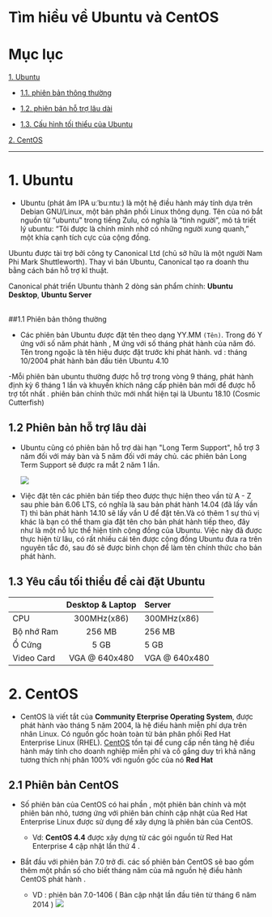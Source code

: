 # Tìm hiều về Ubuntu và CentOS  

# Mục lục

[1. Ubuntu](#1)

- [1.1. phiên bản thông thường](#1.1)

- [1.2. phiên bản hỗ trợ lâu dài](#1.2)

- [1.3. Cấu hình tối thiểu của Ubuntu](#1.3)
  
[2. CentOS](#2)


---


<a name="1"></a>
# 1. Ubuntu

-	Ubuntu (phát âm IPA uːˈbuːntuː) là một hệ điều hành máy tính dựa trên Debian GNU/Linux, một bản phân phối Linux thông dụng. Tên của nó bắt nguồn từ “ubuntu” trong tiếng Zulu, có nghĩa là “tình người”, mô tả triết lý ubuntu: “Tôi được là chính mình nhờ có những người xung quanh,” một khía cạnh tích cực của cộng đồng.

Ubuntu được tài trợ bởi công ty Canonical Ltd (chủ sở hữu là một người Nam Phi Mark Shuttleworth).  Thay vì bán Ubuntu, Canonical tạo ra doanh thu bằng cách bán hỗ trợ kĩ thuật.

Canonical phát triển Ubuntu thành 2 dòng sản phẩm chính: **Ubuntu Desktop**, **Ubuntu Server**

<a name="1.1"></a>	
##1.1 Phiên bản thông thường 

-	Các phiên bản Ubuntu được đặt tên theo dạng YY.MM `(Tên)`. Trong đó Y ứng với số năm phát hành , M ứng với số tháng phát hành của năm đó. Tên trong ngoặc là tên hiệu được đặt trước khi phát hành.
	 vd : tháng 10/2004 phát hành bản đầu tiên Ubuntu 4.10

-Mỗi phiên bản ubuntu thường được hỗ trợ trong vòng 9 tháng, phát hành định kỳ 6 tháng 1 lần và khuyến khích nâng cấp phiên bản mới để được hỗ trợ tốt nhất . phiên bản chính thức mới nhất hiện tại là Ubuntu 18.10 (Cosmic Cutterfish)

<a name="1.1"></a>
## 1.2 Phiên bản hỗ trợ lâu dài

-	Ubuntu cũng có phiên bản hỗ trợ dài hạn "Long Term Support", hỗ trợ 3 năm đối với máy bàn và 5 năm đối với máy chủ. các phiên bản Long Term Support sẽ được ra mắt 2 năm 1 lần.

	![](https://sanvu88.net/wp-content/uploads/2018/07/ubuntu.png)

-	Việc đặt tên các phiên bản tiếp theo được thực hiện theo vần từ A - Z sau phie bản 6.06 LTS, có nghĩa là sau bản phát hành 14.04 (đã lấy vần T) thì bản phát hành 14.10 sẽ lấy vần U để đặt tên.Và có thêm 1 sự thú vị khác là bạn có thể tham gia đặt tên cho bản phát hành tiếp theo, đây như là một nỗ lực thể hiện tính cộng đồng của Ubuntu. Việc này đã được thực hiện từ lâu, có rất nhiều cái tên được cộng đồng Ubuntu đưa ra trên nguyên tắc đó, sau đó sẽ được bình chọn để làm tên chính thức cho bản phát hành.

<a name="1.3"></a>
## 1.3 Yêu cầu tối thiểu để cài đặt Ubuntu 

|          |Desktop & Laptop | Server      |
|:---------|:---------------:|:------------|
|CPU       |300MHz(x86)      |300MHz(x86)  |
|Bộ nhớ Ram|256 MB           |256 MB       |
|Ổ Cứng    |5 GB             |5 GB         |
|Video Card|VGA @ 640x480    |VGA @ 640x480|

# 2. CentOS 

-	CentOS là viết tắt của **Community Eterprise Operating System**, được phát hành vào tháng 5 năm 2004, là hệ điều hành miễn phí dựa trên nhân Linux. Có nguồn gốc hoàn toàn từ bản phân phối Red Hat Enterprise Linux (RHEL). [CentOS](https://www.centos.org/) tồn tại để cung cấp nền tảng hệ điều hành máy tính cho doanh nghiệp miễn phí và cố gắng duy trì khả năng tương thích nhị phân 100% với nguồn gốc của nó **Red Hat**

## 2.1 Phiên bản CentOS 

- Số phiên bản của CentOS có hai phần , một phiên bản chính và một phiên bản nhỏ, tương ứng với phiên bản chính cập nhật của Red Hat Enterprise Linux được sử dụng để xây dựng là phiên bản của CentOS.
	- 	Vd: **CentOS 4.4** được xây dựng từ các gói nguồn từ Red Hat Enterprise 4 cập nhật lần thứ 4 . 

- Bắt đầu với phiên bản 7.0 trở đi. các số phiên bản CentOS sẽ bao gồm thêm một phần số cho biết tháng năm của mã nguồn hệ điều hành CentOS phát hành .

	- VD : phiên bản 7.0-1406 ( Bản cập nhật lần đầu tiên từ tháng 6 năm 2014 )
![](https://imgur.com/a/n1G5KKX)